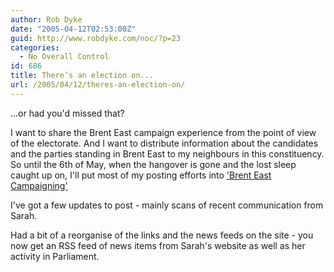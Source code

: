 ```yaml
---
author: Rob Dyke
date: "2005-04-12T02:53:00Z"
guid: http://www.robdyke.com/noc/?p=23
categories:
  - No Overall Control
id: 686
title: There’s an election on...
url: /2005/04/12/theres-an-election-on/
---
```

...or had you'd missed that?

I want to share the Brent East campaign experience from the point of view of the electorate. And I want to distribute information about the candidates and the parties standing in Brent East to my neighbours in this constituency. So until the 6th of May, when the hangover is gone and the lost sleep caught up on, I'll put most of my posting efforts into ['Brent East Campaigning'](http://becampaign.blogspot.com/)

I've got a few updates to post - mainly scans of recent communication from Sarah.

Had a bit of a reorganise of the links and the news feeds on the site - you now get an RSS feed of news items from Sarah's website as well as her activity in Parliament.